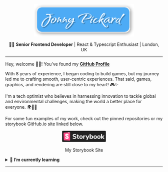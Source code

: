 <br/>

<p align="center">
  <a title="Github Repository" href="https://github.com/JonnyPickard/JonnyPickard.github.io">
    <img src="./assets/logo-text.svg" alt="Jonny Pickard Github" width="320px" />
  </a>
</p>

<p align="center"> 👨‍💻 <b>Senior Frontend Developer</b> | React & Typescript Enthusiast | London, UK </p>

<hr/>

<p align="justify">Hey, welcome 👋🏼! You've found my <b><a href="https://github.com/JonnyPickard">GitHub Profile</a></b></p> 

With 8 years of experience, I began coding to build games, but my journey led me to crafting smooth, user-centric experiences. That said, games, graphics, and rendering are still close to my heart! 🎮✨

I'm a tech optimist who believes in harnessing innovation to tackle global and environmental challenges, making the world a better place for everyone. 🌍🌱🦁

For some fun examples of my work, check out the pinned repositories or my storybook GitHub.io site linked below.</p>

<p align="center">
  <a title="View Storybook Site" href="https://jonnypickard.github.io/" target="_blank"><img src="./assets/storybook-badge.svg" width="140px;" alt="Jonny Pickard Storybook Site">
  </a>
</p>
<p align="center">
  <bq>My Storybook Site</bq>
</p>

<details>
  <summary><strong>🌱 I’m currently learning</strong></summary>
  <br/>
  
- [Blender](https://www.blender.org/)
- [ThreeJs](https://threejs.org/)
- [UE5](https://www.unrealengine.com/en-US/unreal-engine-5)

</details>

<hr/>
<br/>
